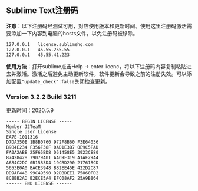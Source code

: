 ## Sublime Text注册码

**注意**：以下注册码经测试可用，对应使用版本和更新时间。使用这里注册码激活需要添加一下内容到电脑的hosts文件，以免注册码被移除。

```shell
127.0.0.1 	license.sublimehq.com
127.0.0.1 	45.55.255.55
127.0.0.1 	45.55.41.223
```

**使用方法**：打开sublime点击Help -> enter licenc，将以下注册码内容复制粘贴进去并激活。激活之后避免主动更新软件，软件更新会导致之前的注册失效。可以添加配置`"update_check":false`关闭检查更新。

### Version 3.2.2 Build 3211

更新时间：2020.5.9

```
----- BEGIN LICENSE -----
Member J2TeaM
Single User License
EA7E-1011316
D7DA350E 1B8B0760 972F8B60 F3E64036
B9B4E234 F356F38F 0AD1E3B7 0E9C5FAD
FA0A2ABE 25F65BD8 D51458E5 3923CE80
87428428 79079A01 AA69F319 A1AF29A4
A684C2DC 0B1583D4 19CBD290 217618CD
5653E0A0 BACE3948 BB2EE45E 422D2C87
DD9AF44B 99C49590 D2DBDEE1 75860FD2
8C8BB2AD B2ECE5A4 EFC08AF2 25A9B864
------ END LICENSE ------
```

